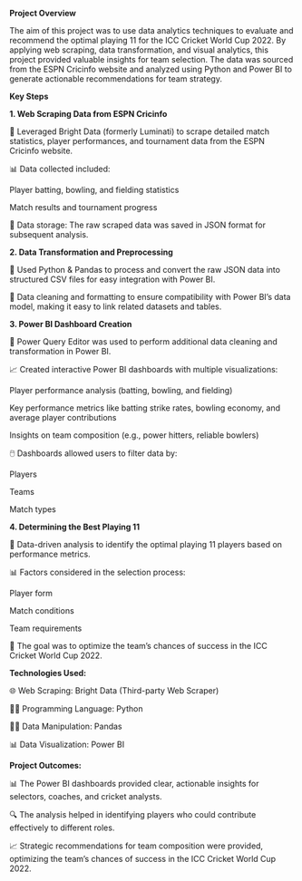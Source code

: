 **Project Overview**

The aim of this project was to use data analytics techniques to evaluate and recommend the optimal playing 11 for the ICC Cricket World Cup 2022. By applying web scraping, data transformation, and visual analytics, this project provided valuable insights for team selection. The data was sourced from the ESPN Cricinfo website and analyzed using Python and Power BI to generate actionable recommendations for team strategy.

**Key Steps**

**1. Web Scraping Data from ESPN Cricinfo**

🚀 Leveraged Bright Data (formerly Luminati) to scrape detailed match statistics, player performances, and tournament data from the ESPN Cricinfo website.

📊 Data collected included:

Player batting, bowling, and fielding statistics

Match results and tournament progress

💾 Data storage: The raw scraped data was saved in JSON format for subsequent analysis.

**2. Data Transformation and Preprocessing**

🧹 Used Python & Pandas to process and convert the raw JSON data into structured CSV files for easy integration with Power BI.

🔄 Data cleaning and formatting to ensure compatibility with Power BI’s data model, making it easy to link related datasets and tables.

**3. Power BI Dashboard Creation**

🎨 Power Query Editor was used to perform additional data cleaning and transformation in Power BI.

📈 Created interactive Power BI dashboards with multiple visualizations:

Player performance analysis (batting, bowling, and fielding)

Key performance metrics like batting strike rates, bowling economy, and average player contributions

Insights on team composition (e.g., power hitters, reliable bowlers)

🖱️ Dashboards allowed users to filter data by:

Players

Teams

Match types

**4. Determining the Best Playing 11**

🧠 Data-driven analysis to identify the optimal playing 11 players based on performance metrics.

📊 Factors considered in the selection process:

Player form

Match conditions

Team requirements

🎯 The goal was to optimize the team’s chances of success in the ICC Cricket World Cup 2022.

**Technologies Used:**

🌐 Web Scraping: Bright Data (Third-party Web Scraper)

🧑‍💻 Programming Language: Python

🧑‍🔬 Data Manipulation: Pandas

📊 Data Visualization: Power BI

**Project Outcomes:**

📊 The Power BI dashboards provided clear, actionable insights for selectors, coaches, and cricket analysts.

🔍 The analysis helped in identifying players who could contribute effectively to different roles.

📈 Strategic recommendations for team composition were provided, optimizing the team’s chances of success in the ICC Cricket World Cup 2022.
